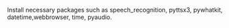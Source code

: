 Install necessary packages such as speech_recognition, pyttsx3, pywhatkit, datetime,webbrowser, time, pyaudio.
